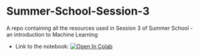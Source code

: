 # Summer-School-Session-3

A repo containing all the resources used in Session 3 of Summer School - an introduction to Machine Learning

*  Link to the notebook: [![Open In Colab](https://colab.research.google.com/assets/colab-badge.svg)](https://colab.research.google.com/drive/1CekCToXAKB7Ife1r1Ya8Vz9PfDpUjuA3?authuser=1#scrollTo=hXMRQgBgWXgR)
